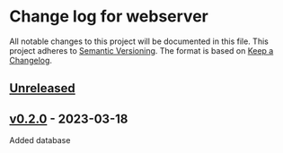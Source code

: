 # Change log for webserver
All notable changes to this project will be documented in this file.
This project adheres to [Semantic Versioning].
The format is based on [Keep a Changelog].
	
## [Unreleased]

## [v0.2.0] - 2023-03-18
Added database

[Semantic Versioning]: http://semver.org
[Keep a Changelog]: http://keepachangelog.com
[Unreleased]: https://github.com/philhanna/webserver/compare/v0.2.0..HEAD
[v0.2.0]: https://github.com/philhanna/webserver/compare/368355c..v0.2.0
